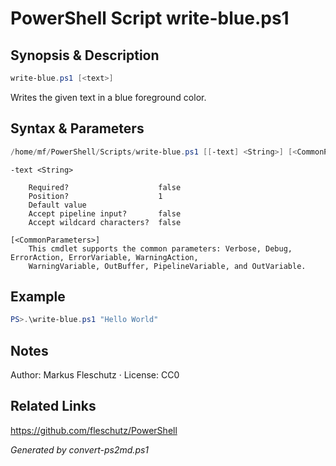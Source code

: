 # PowerShell Script write-blue.ps1

## Synopsis & Description
```powershell
write-blue.ps1 [<text>]
```

Writes the given text in a blue foreground color.

## Syntax & Parameters
```powershell
/home/mf/PowerShell/Scripts/write-blue.ps1 [[-text] <String>] [<CommonParameters>]
```

```
-text <String>
    
    Required?                    false
    Position?                    1
    Default value                
    Accept pipeline input?       false
    Accept wildcard characters?  false
```

```
[<CommonParameters>]
    This cmdlet supports the common parameters: Verbose, Debug, ErrorAction, ErrorVariable, WarningAction, 
    WarningVariable, OutBuffer, PipelineVariable, and OutVariable.
```

## Example
```powershell
PS>.\write-blue.ps1 "Hello World"
```


## Notes
Author: Markus Fleschutz · License: CC0

## Related Links
https://github.com/fleschutz/PowerShell

*Generated by convert-ps2md.ps1*

